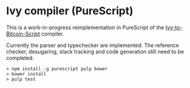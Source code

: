# Ivy compiler (PureScript)

This is a work-in-progress reimplementation in PureScript of the [Ivy-to-Bitcoin-Script](https://github.com/ivy-lang/ivy-bitcoin) compiler.

Currently the parser and typechecker are implemented. The reference checker, desugaring, stack tracking and code generation still need to be completed.

```
> npm install -g purescript pulp bower
> bower install
> pulp test
```
